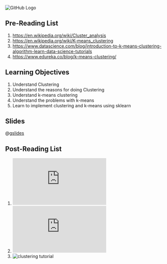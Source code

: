 ![GitHub Logo](https://s3.ap-south-1.amazonaws.com/greyatom-social/logo.png)

## Pre-Reading List
1. https://en.wikipedia.org/wiki/Cluster_analysis
2. https://en.wikipedia.org/wiki/K-means_clustering
3. https://www.datascience.com/blog/introduction-to-k-means-clustering-algorithm-learn-data-science-tutorials
4. https://www.edureka.co/blog/k-means-clustering/

## Learning Objectives
1. Understand Clustering
2. Understand the reasons for doing Clustering
3. Understand k-means clustering
4. Understand the problems with k-means
5. Learn to implement clustering and k-means using sklearn

## Slides
@[gslides](1Vyl2E1oaEoaBE00HIVkkwqypR5Vfkz6WDOAdEr5d4z0)

## Post-Reading List
1. ![clustering](http://scikit-learn.org/stable/modules/clustering.html)
2. ![k-means](http://scikit-learn.org/stable/modules/clustering.html#k-means)
3. ![clustering tutorial](https://www.youtube.com/watch?v=_aWzGGNrcic)
